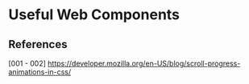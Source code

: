 # Useful Web Components

## References

[001 - 002] https://developer.mozilla.org/en-US/blog/scroll-progress-animations-in-css/
